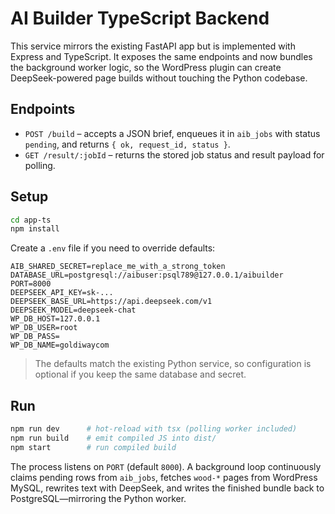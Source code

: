 # AI Builder TypeScript Backend

This service mirrors the existing FastAPI app but is implemented with Express and TypeScript. It exposes the same endpoints and now bundles the background worker logic, so the WordPress plugin can create DeepSeek-powered page builds without touching the Python codebase.

## Endpoints

- `POST /build` – accepts a JSON brief, enqueues it in `aib_jobs` with status `pending`, and returns `{ ok, request_id, status }`.
- `GET /result/:jobId` – returns the stored job status and result payload for polling.

## Setup

```bash
cd app-ts
npm install
```

Create a `.env` file if you need to override defaults:

```
AIB_SHARED_SECRET=replace_me_with_a_strong_token
DATABASE_URL=postgresql://aibuser:psql789@127.0.0.1/aibuilder
PORT=8000
DEEPSEEK_API_KEY=sk-...
DEEPSEEK_BASE_URL=https://api.deepseek.com/v1
DEEPSEEK_MODEL=deepseek-chat
WP_DB_HOST=127.0.0.1
WP_DB_USER=root
WP_DB_PASS=
WP_DB_NAME=goldiwaycom
```

> The defaults match the existing Python service, so configuration is optional if you keep the same database and secret.

## Run

```bash
npm run dev      # hot-reload with tsx (polling worker included)
npm run build    # emit compiled JS into dist/
npm start        # run compiled build
```

The process listens on `PORT` (default `8000`). A background loop continuously claims pending rows from `aib_jobs`, fetches `wood-*` pages from WordPress MySQL, rewrites text with DeepSeek, and writes the finished bundle back to PostgreSQL—mirroring the Python worker.
